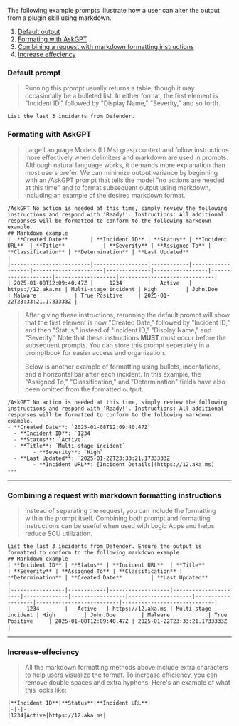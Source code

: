 The following example prompts illustrate how a user can alter the output from a plugin skill using markdown.

1. [Default output](#default-prompt)
2. [Formating with AskGPT](#formating-with-askgpt)
3. [Combining a request with markdown formatting instructions](##combining-a-request-with-markdown-formatting-instructions)
4. [Increase effeciency](#increase-effeciency)

###  Default prompt

> Running this prompt usually returns a table, though it may occasionally be a bulleted list. In either format, the first element is "Incident ID," followed by "Display Name," "Severity," and so forth.
```
List the last 3 incidents from Defender.
```

### Formating with AskGPT

> Large Language Models (LLMs) grasp context and follow instructions more effectively when delimiters and markdown are used in prompts. Although natural language works, it demands more explanation than most users prefer. We can minimize output variance by beginning with an /AskGPT prompt that tells the model "no actions are needed at this time" and to format subsequent output using markdown, including an example of the desired markdown format.
```
/AskGPT No action is needed at this time, simply review the following instructions and respond with 'Ready!'. Instructions: All additional responses will be formatted to conform to the following markdown example.
## Markdown example
|  **Created Date**       | **Incident ID** | **Status** | **Incident URL**  | **Title**            | **Severity** | **Assigned To** | **Classification** | **Determination** | **Last Updated**             | 
|-------------------------|-----------------|------------|-------------------|----------------------|--------------|-----------------|--------------------|-------------------|------------------------------| 
| 2025-01-08T12:09:40.47Z |     1234        |   Active   | https://12.aka.ms | Multi-stage incident | High         | John.Doe        | Malware            | True Positive     | 2025-01-22T23:33:21.1733333Z |
```
> After giving these instructions, rerunning the default prompt will show that the first element is now "Created Date," followed by "Incident ID," and then "Status," instead of "Incident ID," "Display Name," and "Severity." Note that these instructions **MUST** must occur before the subsequent prompts. You can store this prompt seperately in a promptbook for easier access and organization.
>
> Below is another example of formatting using bullets, indentations, and a horizontal bar after each incident. In this example, the "Assigned To," "Classification," and "Determination" fields have also been omitted from the formatted output.
```
/AskGPT No action is needed at this time, simply review the following instructions and respond with 'Ready!'. Instructions: All additional responses will be formatted to conform to the following markdown example.
- **Created Date**: `2025-01-08T12:09:40.47Z`
  - **Incident ID**: `1234`
  - **Status**: `Active`
  - **Title**: `Multi-stage incident`
        - **Severity**: `High`
  - **Last Updated**: `2025-01-22T23:33:21.1733333Z`
        - **Incident URL**: [Incident Details](https://12.aka.ms)
---
```

---


### Combining a request with markdown formatting instructions

> Instead of separating the request, you can include the formatting within the prompt itself. Combining both prompt and formatting instructions can be useful when used with Logic Apps and helps reduce SCU utilization.

 ```
List the last 3 incidents from Defender. Ensure the output is formatted to conform to the following markdown example.
## Markdown example
| **Incident ID** | **Status** | **Incident URL**  | **Title**            | **Severity** | **Assigned To** | **Classification** | **Determination** | **Created Date**         | **Last Updated**            | 
|-----------------|------------|-------------------|----------------------|--------------|-----------------|--------------------|-------------------|--------------------------|-----------------------------| 
|     1234        |   Active   | https://12.aka.ms | Multi-stage incident | High         | John.Doe        | Malware            | True Positive     | 2025-01-08T12:09:40.47Z | 2025-01-22T23:33:21.1733333Z |
```

---

### Increase-effeciency

> All the markdown formatting methods above include extra characters to help users visualize the format. To increase efficiency, you can remove double spaces and extra hyphens. Here's an example of what this looks like:

```
|**Incident ID**|**Status**|**Incident URL**|
|-|-|-|
|1234|Active|https://12.aka.ms|
```
